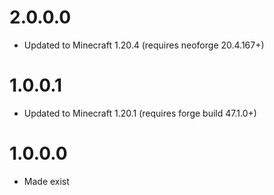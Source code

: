 # 2.0.0.0
* Updated to Minecraft 1.20.4 (requires neoforge 20.4.167+)

# 1.0.0.1
* Updated to Minecraft 1.20.1 (requires forge build 47.1.0+)

# 1.0.0.0
* Made exist
